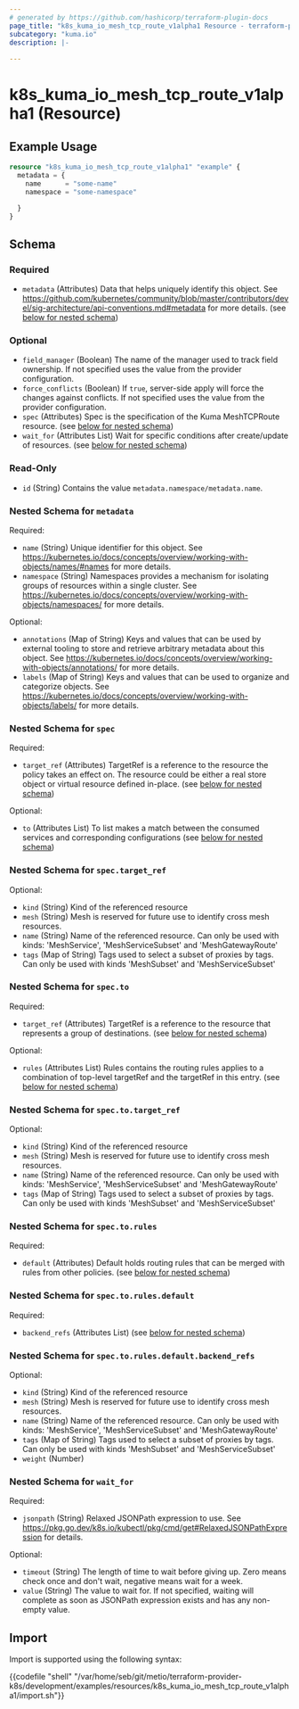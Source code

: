 ```yaml
---
# generated by https://github.com/hashicorp/terraform-plugin-docs
page_title: "k8s_kuma_io_mesh_tcp_route_v1alpha1 Resource - terraform-provider-k8s"
subcategory: "kuma.io"
description: |-
  
---
```


# k8s_kuma_io_mesh_tcp_route_v1alpha1 (Resource)



## Example Usage

```terraform
resource "k8s_kuma_io_mesh_tcp_route_v1alpha1" "example" {
  metadata = {
    name      = "some-name"
    namespace = "some-namespace"

  }
}
```

<!-- schema generated by tfplugindocs -->
## Schema

### Required

- `metadata` (Attributes) Data that helps uniquely identify this object. See https://github.com/kubernetes/community/blob/master/contributors/devel/sig-architecture/api-conventions.md#metadata for more details. (see [below for nested schema](#nestedatt--metadata))

### Optional

- `field_manager` (Boolean) The name of the manager used to track field ownership. If not specified uses the value from the provider configuration.
- `force_conflicts` (Boolean) If `true`, server-side apply will force the changes against conflicts. If not specified uses the value from the provider configuration.
- `spec` (Attributes) Spec is the specification of the Kuma MeshTCPRoute resource. (see [below for nested schema](#nestedatt--spec))
- `wait_for` (Attributes List) Wait for specific conditions after create/update of resources. (see [below for nested schema](#nestedatt--wait_for))

### Read-Only

- `id` (String) Contains the value `metadata.namespace/metadata.name`.

<a id="nestedatt--metadata"></a>
### Nested Schema for `metadata`

Required:

- `name` (String) Unique identifier for this object. See https://kubernetes.io/docs/concepts/overview/working-with-objects/names/#names for more details.
- `namespace` (String) Namespaces provides a mechanism for isolating groups of resources within a single cluster. See https://kubernetes.io/docs/concepts/overview/working-with-objects/namespaces/ for more details.

Optional:

- `annotations` (Map of String) Keys and values that can be used by external tooling to store and retrieve arbitrary metadata about this object. See https://kubernetes.io/docs/concepts/overview/working-with-objects/annotations/ for more details.
- `labels` (Map of String) Keys and values that can be used to organize and categorize objects. See https://kubernetes.io/docs/concepts/overview/working-with-objects/labels/ for more details.


<a id="nestedatt--spec"></a>
### Nested Schema for `spec`

Required:

- `target_ref` (Attributes) TargetRef is a reference to the resource the policy takes an effect on. The resource could be either a real store object or virtual resource defined in-place. (see [below for nested schema](#nestedatt--spec--target_ref))

Optional:

- `to` (Attributes List) To list makes a match between the consumed services and corresponding configurations (see [below for nested schema](#nestedatt--spec--to))

<a id="nestedatt--spec--target_ref"></a>
### Nested Schema for `spec.target_ref`

Optional:

- `kind` (String) Kind of the referenced resource
- `mesh` (String) Mesh is reserved for future use to identify cross mesh resources.
- `name` (String) Name of the referenced resource. Can only be used with kinds: 'MeshService', 'MeshServiceSubset' and 'MeshGatewayRoute'
- `tags` (Map of String) Tags used to select a subset of proxies by tags. Can only be used with kinds 'MeshSubset' and 'MeshServiceSubset'


<a id="nestedatt--spec--to"></a>
### Nested Schema for `spec.to`

Required:

- `target_ref` (Attributes) TargetRef is a reference to the resource that represents a group of destinations. (see [below for nested schema](#nestedatt--spec--to--target_ref))

Optional:

- `rules` (Attributes List) Rules contains the routing rules applies to a combination of top-level targetRef and the targetRef in this entry. (see [below for nested schema](#nestedatt--spec--to--rules))

<a id="nestedatt--spec--to--target_ref"></a>
### Nested Schema for `spec.to.target_ref`

Optional:

- `kind` (String) Kind of the referenced resource
- `mesh` (String) Mesh is reserved for future use to identify cross mesh resources.
- `name` (String) Name of the referenced resource. Can only be used with kinds: 'MeshService', 'MeshServiceSubset' and 'MeshGatewayRoute'
- `tags` (Map of String) Tags used to select a subset of proxies by tags. Can only be used with kinds 'MeshSubset' and 'MeshServiceSubset'


<a id="nestedatt--spec--to--rules"></a>
### Nested Schema for `spec.to.rules`

Required:

- `default` (Attributes) Default holds routing rules that can be merged with rules from other policies. (see [below for nested schema](#nestedatt--spec--to--rules--default))

<a id="nestedatt--spec--to--rules--default"></a>
### Nested Schema for `spec.to.rules.default`

Required:

- `backend_refs` (Attributes List) (see [below for nested schema](#nestedatt--spec--to--rules--default--backend_refs))

<a id="nestedatt--spec--to--rules--default--backend_refs"></a>
### Nested Schema for `spec.to.rules.default.backend_refs`

Optional:

- `kind` (String) Kind of the referenced resource
- `mesh` (String) Mesh is reserved for future use to identify cross mesh resources.
- `name` (String) Name of the referenced resource. Can only be used with kinds: 'MeshService', 'MeshServiceSubset' and 'MeshGatewayRoute'
- `tags` (Map of String) Tags used to select a subset of proxies by tags. Can only be used with kinds 'MeshSubset' and 'MeshServiceSubset'
- `weight` (Number)






<a id="nestedatt--wait_for"></a>
### Nested Schema for `wait_for`

Required:

- `jsonpath` (String) Relaxed JSONPath expression to use. See https://pkg.go.dev/k8s.io/kubectl/pkg/cmd/get#RelaxedJSONPathExpression for details.

Optional:

- `timeout` (String) The length of time to wait before giving up. Zero means check once and don't wait, negative means wait for a week.
- `value` (String) The value to wait for. If not specified, waiting will complete as soon as JSONPath expression exists and has any non-empty value.

## Import

Import is supported using the following syntax:

{{codefile "shell" "/var/home/seb/git/metio/terraform-provider-k8s/development/examples/resources/k8s_kuma_io_mesh_tcp_route_v1alpha1/import.sh"}}
